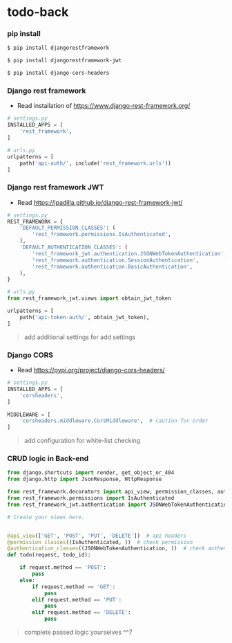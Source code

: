 # todo-back

### pip install

```bash
$ pip install djangorestframework

$ pip install djangorestframework-jwt

$ pip install django-cors-headers
```

### Django rest framework

- Read installation of https://www.django-rest-framework.org/

```python
# settings.py
INSTALLED_APPS = [
    'rest_framework',
]

# urls.py
urlpatterns = [
    path('api-auth/', include('rest_framework.urls'))
]
```

### Django rest framework JWT

- Read https://jpadilla.github.io/django-rest-framework-jwt/

```python
# settings.py
REST_FRAMEWORK = {
    'DEFAULT_PERMISSION_CLASSES': (
        'rest_framework.permissions.IsAuthenticated',
    ),
    'DEFAULT_AUTHENTICATION_CLASSES': (
        'rest_framework_jwt.authentication.JSONWebTokenAuthentication',
        'rest_framework.authentication.SessionAuthentication',
        'rest_framework.authentication.BasicAuthentication',
    ),
}

# urls.py
from rest_framework_jwt.views import obtain_jwt_token

urlpatterns = [
    path('api-token-auth/', obtain_jwt_token),
]
```

> add additional settings for add settings

### Django CORS

- Read https://pypi.org/project/django-cors-headers/

```python
# settings.py
INSTALLED_APPS = [
    'corsheaders',
]

MIDDLEWARE = [
    'corsheaders.middleware.CorsMiddleware',  # caution for order
]
```

> add configuration for white-list checking

### CRUD logic in Back-end

```python
from django.shortcuts import render, get_object_or_404
from django.http import JsonResponse, HttpResponse

from rest_framework.decorators import api_view, permission_classes, authentication_classes
from rest_framework.permissions import IsAuthenticated
from rest_framework_jwt.authentication import JSONWebTokenAuthentication

# Create your views here.


@api_view(['GET', 'POST', 'PUT', 'DELETE'])  # api headers
@permission_classes((IsAuthenticated, ))  # check permission
@authentication_classes((JSONWebTokenAuthentication, ))  # check authentication
def todo(request, todo_id):

    if request.method == 'POST':
        pass
    else:
        if request.method == 'GET':
            pass
        elif request.method == 'PUT':
            pass
        elif request.method == 'DELETE':
            pass
```

> complete passed logic yourselves ^^7